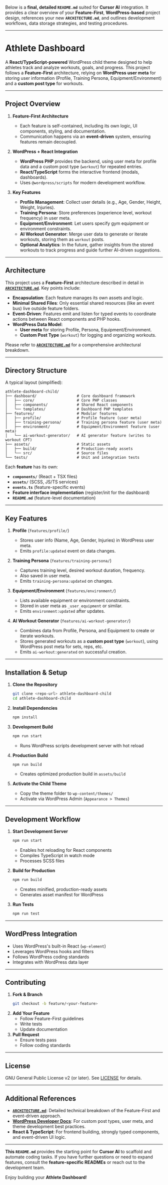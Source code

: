 Below is a **final, detailed `README.md`** suited for **Cursor AI** integration. It provides a clear overview of your **Feature-First**, **WordPress-based** project design, references your new **`ARCHITECTURE.md`**, and outlines development workflows, data storage strategies, and testing procedures.

---

# Athlete Dashboard

A **React/TypeScript-powered** WordPress child theme designed to help athletes track and analyze workouts, goals, and progress. This project follows a **Feature-First** architecture, relying on **WordPress user meta** for storing user information (Profile, Training Persona, Equipment/Environment) and a **custom post type** for workouts.

---

## **Project Overview**

1. **Feature-First Architecture**  
   - Each feature is self-contained, including its own logic, UI components, styling, and documentation.  
   - Communication happens via an **event-driven** system, ensuring features remain decoupled.

2. **WordPress + React Integration**  
   - **WordPress PHP** provides the backend, using user meta for profile data and a custom post type (`workout`) for repeated entries.
   - **React/TypeScript** forms the interactive frontend (modals, dashboards).
   - Uses `@wordpress/scripts` for modern development workflow.

3. **Key Features**  
   - **Profile Management**: Collect user details (e.g., Age, Gender, Height, Weight, Injuries).  
   - **Training Persona**: Store preferences (experience level, workout frequency) in user meta.  
   - **Equipment/Environment**: Let users specify gym equipment or environment constraints.  
   - **AI Workout Generator**: Merge user data to generate or iterate workouts, storing them as `workout` posts.  
   - **Optional Analytics**: In the future, gather insights from the stored workouts to track progress and guide further AI-driven suggestions.

---

## **Architecture**

This project uses a **Feature-First** architecture described in detail in **[`ARCHITECTURE.md`](./ARCHITECTURE.md)**. Key points include:

- **Encapsulation**: Each feature manages its own assets and logic.  
- **Minimal Shared Files**: Only essential shared resources (like an event bus) live outside feature folders.  
- **Event-Driven**: Features emit and listen for typed events to coordinate actions between React components and PHP hooks.  
- **WordPress Data Model**: 
  - **User meta** for storing Profile, Persona, Equipment/Environment.  
  - **Custom Post Type** (`workout`) for logging and organizing workouts.

Please refer to **[`ARCHITECTURE.md`](./ARCHITECTURE.md)** for a comprehensive architectural breakdown.

---

## **Directory Structure**

A typical layout (simplified):

```plaintext
athlete-dashboard-child/
├── dashboard/                  # Core dashboard framework
│   ├── core/                   # Core PHP classes
│   ├── components/             # Shared React components
│   └── templates/              # Dashboard PHP templates
├── features/                   # Modular features
│   ├── profile/                # Profile feature (user meta)
│   ├── training-persona/       # Training persona feature (user meta)
│   ├── environment/            # Equipment/Environment feature (user meta)
│   └── ai-workout-generator/   # AI generator feature (writes to workout CPT)
├── assets/                     # Static assets
│   ├── build/                  # Production-ready assets
│   └── src/                    # Source files
└── tests/                      # Unit and integration tests
```

Each **feature** has its own:

- **`components/`** (React + TSX files)  
- **`assets/`** (SCSS, JS/TS services)  
- **`events.ts`** (feature-specific events)  
- **Feature interface implementation** (register/init for the dashboard)  
- **`README.md`** (feature-level documentation)

---

## **Key Features**

1. **Profile** (`features/profile/`)  
   - Stores user info (Name, Age, Gender, Injuries) in WordPress user meta.  
   - Emits `profile:updated` event on data changes.

2. **Training Persona** (`features/training-persona/`)  
   - Captures training level, desired workout duration, frequency.  
   - Also saved in user meta.  
   - Emits `training-persona:updated` on changes.

3. **Equipment/Environment** (`features/environment/`)  
   - Lists available equipment or environment constraints.  
   - Stored in user meta as `_user_equipment` or similar.  
   - Emits `environment:updated` after updates.

4. **AI Workout Generator** (`features/ai-workout-generator/`)  
   - Combines data from Profile, Persona, and Equipment to create or iterate workouts.  
   - Stores generated workouts as a **custom post type** (`workout`), using WordPress post meta for sets, reps, etc.  
   - Emits `ai-workout:generated` on successful creation.

---

## **Installation & Setup**

1. **Clone the Repository**  
   ```bash
   git clone <repo-url> athlete-dashboard-child
   cd athlete-dashboard-child
   ```

2. **Install Dependencies**  
   ```bash
   npm install
   ```

3. **Development Build**  
   ```bash
   npm run start
   ```
   - Runs WordPress scripts development server with hot reload

4. **Production Build**  
   ```bash
   npm run build
   ```
   - Creates optimized production build in `assets/build`

5. **Activate the Child Theme**  
   - Copy the theme folder to `wp-content/themes/`
   - Activate via WordPress Admin (`Appearance > Themes`)

---

## **Development Workflow**

1. **Start Development Server**
   ```bash
   npm run start
   ```
   - Enables hot reloading for React components
   - Compiles TypeScript in watch mode
   - Processes SCSS files

2. **Build for Production**
   ```bash
   npm run build
   ```
   - Creates minified, production-ready assets
   - Generates asset manifest for WordPress

3. **Run Tests**
   ```bash
   npm run test
   ```

---

## **WordPress Integration**

- Uses WordPress's built-in React (`wp-element`)
- Leverages WordPress hooks and filters
- Follows WordPress coding standards
- Integrates with WordPress data layer

---

## **Contributing**

1. **Fork & Branch**  
   ```bash
   git checkout -b feature/<your-feature>
   ```
2. **Add Your Feature**  
   - Follow Feature-First guidelines
   - Write tests
   - Update documentation
3. **Pull Request**  
   - Ensure tests pass
   - Follow coding standards

---

## **License**

GNU General Public License v2 (or later). See [LICENSE](LICENSE) for details.

---

## **Additional References**

- **[`ARCHITECTURE.md`](./ARCHITECTURE.md)**: Detailed technical breakdown of the Feature-First and event-driven approach.  
- **[WordPress Developer Docs](https://developer.wordpress.org/)**: For custom post types, user meta, and theme development best practices.  
- **React & TypeScript**: For frontend building, strongly typed components, and event-driven UI logic.

---

**This `README.md`** provides the starting point for **Cursor AI** to scaffold and automate coding tasks. If you have further questions or need to expand features, consult the **feature-specific READMEs** or reach out to the development team. 

Enjoy building your **Athlete Dashboard**!
